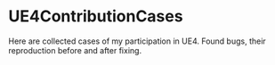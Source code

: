 # UE4ContributionCases
 Here are collected cases of my participation in UE4. Found bugs, their reproduction before and after fixing.
